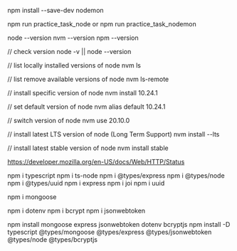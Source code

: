 npm install --save-dev nodemon

npm run practice_task_node or npm run practice_task_nodemon

node --version
nvm --version
npm --version

// check version
node -v || node --version

// list locally installed versions of node
nvm ls

// list remove available versions of node
nvm ls-remote

// install specific version of node
nvm install 10.24.1

// set default version of node
nvm alias default 10.24.1

// switch version of node
nvm use 20.10.0

// install latest LTS version of node (Long Term Support)
nvm install --lts

// install latest stable version of node
nvm install stable

https://developer.mozilla.org/en-US/docs/Web/HTTP/Status

npm i typescript
npm i ts-node
npm i @types/express
npm i @types/node
npm i @types/uuid
npm i express
npm i joi
npm i uuid

npm i mongoose

npm i dotenv
npm i bcrypt
npm i jsonwebtoken

npm install mongoose express jsonwebtoken dotenv bcryptjs
npm install -D typescript @types/mongoose @types/express @types/jsonwebtoken @types/node @types/bcryptjs
